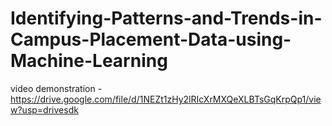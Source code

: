 # Identifying-Patterns-and-Trends-in-Campus-Placement-Data-using-Machine-Learning

video demonstration - https://drive.google.com/file/d/1NEZt1zHy2lRIcXrMXQeXLBTsGqKrpQp1/view?usp=drivesdk
